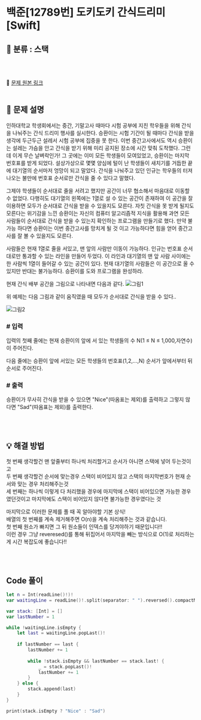 # 백준[12789번] 도키도키 간식드리미 [Swift]

## 🔎 분류 : 스택

<br><br>

🔗 [문제 원본 링크](https://www.acmicpc.net/problem/12789)
<br><br>

## 📝 문제 설명
인하대학교 학생회에서는 중간, 기말고사 때마다 시험 공부에 지친 학우들을 위해 간식을 나눠주는 간식 드리미 행사를 실시한다. 승환이는 시험 기간이 될 때마다 간식을 받을 생각에 두근두근 설레서 시험 공부에 집중을 못 한다. 이번 중간고사에서도 역시 승환이는 설레는 가슴을 안고 간식을 받기 위해 미리 공지된 장소에 시간 맞춰 도착했다. 그런데 이게 무슨 날벼락인가! 그 곳에는 이미 모든 학생들이 모여있었고, 승환이는 마지막 번호표를 받게 되었다. 설상가상으로 몇몇 양심에 털이 난 학생들이 새치기를 거듭한 끝에 대기열의 순서마저 엉망이 되고 말았다. 간식을 나눠주고 있던 인규는 학우들의 터져 나오는 불만에 번호표 순서로만 간식을 줄 수 있다고 말했다. 

그제야 학생들이 순서대로 줄을 서려고 했지만 공간이 너무 협소해서 마음대로 이동할 수 없었다. 다행히도 대기열의 왼쪽에는 1열로 설 수 있는 공간이 존재하여 이 공간을 잘 이용하면 모두가 순서대로 간식을 받을 수 있을지도 모른다. 자칫 간식을 못 받게 될지도 모른다는 위기감을 느낀 승환이는 자신의 컴퓨터 알고리즘적 지식을 활용해 과연 모든 사람들이 순서대로 간식을 받을 수 있는지 확인하는 프로그램을 만들기로 했다. 만약 불가능 하다면 승환이는 이번 중간고사를 망치게 될 것 이고 가능하다면 힘을 얻어 중간고사를 잘 볼 수 있을지도 모른다.

사람들은 현재 1열로 줄을 서있고, 맨 앞의 사람만 이동이 가능하다. 인규는 번호표 순서대로만 통과할 수 있는 라인을 만들어 두었다. 이 라인과 대기열의 맨 앞 사람 사이에는 한 사람씩 1열이 들어갈 수 있는 공간이 있다. 현재 대기열의 사람들은 이 공간으로 올 수 있지만 반대는 불가능하다. 승환이를 도와 프로그램을 완성하라.

현재 간식 배부 공간을 그림으로 나타내면 다음과 같다.
![그림1](https://onlinejudgeimages.s3-ap-northeast-1.amazonaws.com/problem/12789/1.png)

위 예제는 다음 그림과 같이 움직였을 때 모두가 순서대로 간식을 받을 수 있다..

![그림2](https://onlinejudgeimages.s3-ap-northeast-1.amazonaws.com/problem/12789/2.png)


### # 입력
입력의 첫째 줄에는 현재 승환이의 앞에 서 있는 학생들의 수 N(1 ≤ N ≤ 1,000,자연수)이 주어진다.

다음 줄에는 승환이 앞에 서있는 모든 학생들의 번호표(1,2,...,N) 순서가 앞에서부터 뒤 순서로 주어진다.


### # 출력
승환이가 무사히 간식을 받을 수 있으면 "Nice"(따옴표는 제외)를 출력하고 그렇지 않다면 "Sad"(따옴표는 제외)를 출력한다.


<br><br>

## 💡 해결 방법
첫 번째 생각할건 맨 앞줄부터 하나씩 처리할거고 순서가 아니면 스택에 넣어 두는것이고<br>
두 번째 생각할건 순서에 맞는경우 스택이 비어있지 않고 스택의 마지막번호가 현재 순서와 맞는 경우 처리해주는것<br>
세 번째는 하나씩 이렇게 다 처리했을 경우에 마지막에 스택이 비어있으면 가능한 경우였던것이고 마지막에도 스택이 비어있지 않다면 불가능한 경우였다는 것<br>

마지막으로 이러한 문제를 풀 때 꼭 알아야할 기본 상식!<br>
배열의 첫 번째를 계속 제거해주면 O(n)을 계속 처리해주는 것과 같습니다.<br> 
첫 번째 원소가 빠지면 그 뒤 원소들이 인덱스를 당겨야하기 때문입니다!!<br>
이런 경우 그냥 reveresed()를 통해 뒤집어서 마지막을 빼는 방식으로 O(1)로 처리하는게 시간 복잡도에 좋습니다!!

<br><br>

## Code 풀이
```Swift
let n = Int(readLine()!)!
var waitingLine = readLine()!.split(separator: " ").reversed().compactMap { Int(String($0)) }

var stack: [Int] = []
var lastNumber = 1

while !waitingLine.isEmpty {
    let last = waitingLine.popLast()!
    
    if lastNumber == last {
        lastNumber += 1
        
        while !stack.isEmpty && lastNumber == stack.last! {
            _ = stack.popLast()!
            lastNumber += 1
        }
    } else {
        stack.append(last)
    }
}

print(stack.isEmpty ? "Nice" : "Sad")
```